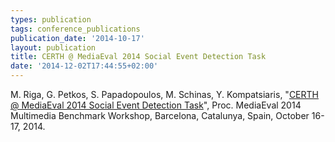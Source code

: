 ```yaml
---
types: publication
tags: conference_publications
publication_date: '2014-10-17'
layout: publication
title: CERTH @ MediaEval 2014 Social Event Detection Task
date: '2014-12-02T17:44:55+02:00'
---
```

<p>M. Riga, G. Petkos, S. Papadopoulos, M. Schinas, Y. Kompatsiaris, "<a href="http://ceur-ws.org/Vol-1263/mediaeval2014_submission_47.pdf">CERTH @ MediaEval 2014 Social Event Detection Task</a>", Proc. MediaEval 2014 Multimedia Benchmark Workshop, Barcelona, Catalunya, Spain, October 16-17, 2014.</p>
